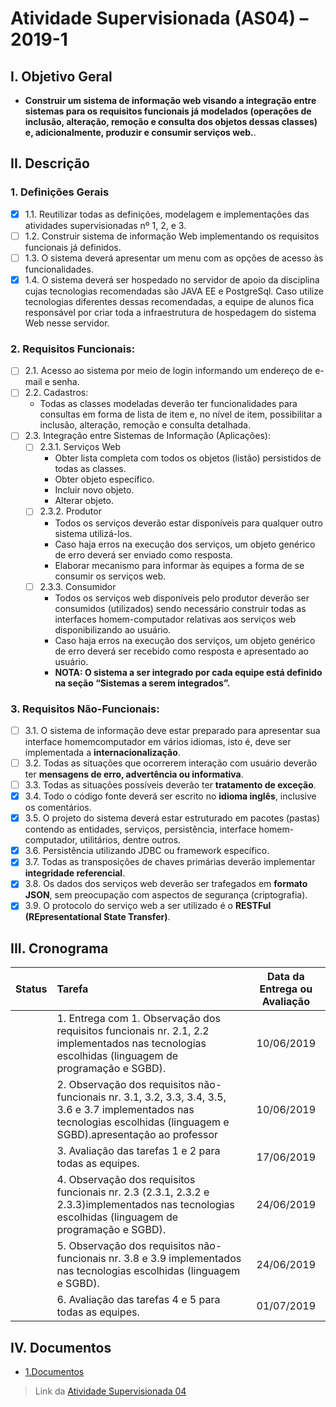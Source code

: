 # Atividade Supervisionada (AS04) – 2019-1

## I. Objetivo Geral

- **Construir um sistema de informação web visando a integração entre sistemas para os requisitos funcionais já modelados (operações de inclusão, alteração, remoção e consulta dos objetos dessas classes) e, adicionalmente, produzir e consumir serviços web.**.

## II. Descrição

### 1. Definições Gerais

- [x] 1.1. Reutilizar todas as definições, modelagem e implementações das atividades supervisionadas nº 1, 2, e 3.
- [ ] 1.2. Construir sistema de informação Web implementando os requisitos funcionais já definidos.
- [ ] 1.3. O sistema deverá apresentar um menu com as opções de acesso às funcionalidades.
- [x] 1.4. O sistema deverá ser hospedado no servidor de apoio da disciplina cujas tecnologias recomendadas são JAVA EE e PostgreSql. Caso utilize tecnologias diferentes dessas recomendadas, a equipe de alunos fica responsável por criar toda a infraestrutura de hospedagem do sistema Web nesse servidor.

### 2. Requisitos Funcionais:

- [ ] 2.1. Acesso ao sistema por meio de login informando um endereço de e-mail e senha.
- [ ] 2.2. Cadastros:
    * Todas as classes modeladas deverão ter funcionalidades para consultas em forma de lista de item e, no nível de item, possibilitar a inclusão, alteração, remoção e consulta detalhada.
- [ ] 2.3. Integração entre Sistemas de Informação (Aplicações):
  - [ ] 2.3.1. Serviços Web
    * Obter lista completa com todos os objetos (listão) persistidos de todas as classes.
    * Obter objeto específico.
    * Incluir novo objeto.
    * Alterar objeto.
  - [ ] 2.3.2. Produtor
    * Todos os serviços deverão estar disponíveis para qualquer outro sistema utilizá-los.
    * Caso haja erros na execução dos serviços, um objeto genérico de erro deverá ser enviado como resposta.
    * Elaborar mecanismo para informar às equipes a forma de se consumir os serviços web.
  - [ ] 2.3.3. Consumidor 
    * Todos os serviços web disponíveis pelo produtor deverão ser consumidos (utilizados) sendo necessário construir todas as interfaces homem-computador relativas aos serviços web disponibilizando ao usuário.
    * Caso haja erros na execução dos serviços, um objeto genérico de erro deverá ser recebido como resposta e apresentado ao usuário.
    * **NOTA: O sistema a ser integrado por cada equipe está definido na seção “Sistemas a serem integrados”.**

### 3. Requisitos Não-Funcionais:

- [ ] 3.1. O sistema de informação deve estar preparado para apresentar sua interface homemcomputador em vários idiomas, isto é, deve ser implementada a **internacionalização**.
- [ ] 3.2. Todas as situações que ocorrerem interação com usuário deverão ter **mensagens de erro, advertência ou informativa**.
- [ ] 3.3. Todas as situações possíveis deverão ter **tratamento de exceção**.
- [x] 3.4. Todo o código fonte deverá ser escrito no **idioma inglês**, inclusive os comentários.
- [x] 3.5. O projeto do sistema deverá estar estruturado em pacotes (pastas) contendo as entidades, serviços, persistência, interface homem-computador, utilitários, dentre outros.
- [x] 3.6. Persistência utilizando JDBC ou framework específico.
- [x] 3.7. Todas as transposições de chaves primárias deverão implementar **integridade referencial**.
- [x] 3.8. Os dados dos serviços web deverão ser trafegados em **formato JSON**, sem preocupação com aspectos de segurança (criptografia).
- [x] 3.9. O protocolo do serviço web a ser utilizado é o **RESTFul (REpresentational State Transfer)**.

## III. Cronograma

|Status|Tarefa| Data da Entrega ou Avaliação|
|:---:|:---|:---:|
| |1. Entrega com 1. Observação dos requisitos funcionais nr. 2.1, 2.2 implementados nas tecnologias escolhidas (linguagem de programação e SGBD).| 10/06/2019 |
| |2. Observação dos requisitos não-funcionais nr. 3.1, 3.2, 3.3, 3.4, 3.5, 3.6 e 3.7 implementados nas tecnologias escolhidas (linguagem e SGBD).apresentação ao professor| 10/06/2019 |
| |3. Avaliação das tarefas 1 e 2 para todas as equipes.| 17/06/2019 |
| |4. Observação dos requisitos funcionais nr. 2.3 (2.3.1, 2.3.2 e 2.3.3)implementados nas tecnologias escolhidas (linguagem de programação e SGBD).| 24/06/2019 |
| |5. Observação dos requisitos não-funcionais nr. 3.8 e 3.9 implementados nas tecnologias escolhidas (linguagem e SGBD).| 24/06/2019 |
| |6. Avaliação das tarefas 4 e 5 para todas as equipes.| 01/07/2019 |

## IV. Documentos
* [1.Documentos](1.Documentos)

> Link da [Atividade Supervisionada 04](https://github.com/jhonypalmer/IApl-2019-1-CF/blob/master/AS04/2019-1%20-%20IApl%20-%20Atividade%20Supervisionada%20nr.%2004.pdf)
